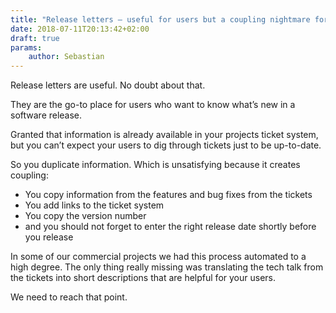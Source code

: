 ```yaml
---
title: "Release letters – useful for users but a coupling nightmare for developers"
date: 2018-07-11T20:13:42+02:00
draft: true
params:
    author: Sebastian
---
```


Release letters are useful. No doubt about that.

They are the go-to place for users who want to know what’s new in a software release.

Granted that information is already available in your projects ticket system, but you can’t expect your users to dig through tickets just to be up-to-date.

So you duplicate information. Which is unsatisfying because it creates coupling:

- You copy information from the features and bug fixes from the tickets
- You add links to the ticket system
- You copy the version number
- and you should not forget to enter the right release date shortly before you release

In some of our commercial projects we had this process automated to a high degree. The only thing really missing was translating the tech talk from the tickets into short descriptions that are helpful for your users.

We need to reach that point.